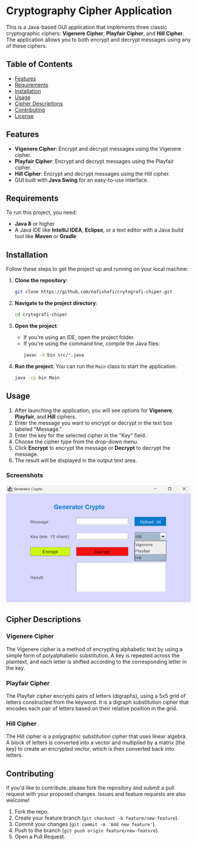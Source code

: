 # Cryptography Cipher Application

This is a Java-based GUI application that implements three classic cryptographic ciphers: **Vigenere Cipher**, **Playfair Cipher**, and **Hill Cipher**. The application allows you to both encrypt and decrypt messages using any of these ciphers.

## Table of Contents
- [Features](#features)
- [Requirements](#requirements)
- [Installation](#installation)
- [Usage](#usage)
- [Cipher Descriptions](#cipher-descriptions)
- [Contributing](#contributing)
- [License](#license)

## Features
- **Vigenere Cipher**: Encrypt and decrypt messages using the Vigenere cipher.
- **Playfair Cipher**: Encrypt and decrypt messages using the Playfair cipher.
- **Hill Cipher**: Encrypt and decrypt messages using the Hill cipher.
- GUI built with **Java Swing** for an easy-to-use interface.

## Requirements
To run this project, you need:
- **Java 8** or higher
- A Java IDE like **IntelliJ IDEA**, **Eclipse**, or a text editor with a Java build tool like **Maven** or **Gradle**

## Installation
Follow these steps to get the project up and running on your local machine:

1. **Clone the repository**:
    ```bash
    git clone https://github.com/nafishafi/crytografi-chiper.git
    ```

2. **Navigate to the project directory**:
    ```bash
    cd crytografi-chiper
    ```

3. **Open the project**:
    - If you're using an IDE, open the project folder.
    - If you're using the command line, compile the Java files:
      ```bash
      javac -d bin src/*.java
      ```

4. **Run the project**:
    You can run the `Main` class to start the application.
    ```bash
    java -cp bin Main
    ```

## Usage
1. After launching the application, you will see options for **Vigenere**, **Playfair**, and **Hill** ciphers.
2. Enter the message you want to encrypt or decrypt in the text box labeled "Message."
3. Enter the key for the selected cipher in the "Key" field.
4. Choose the cipher type from the drop-down menu.
5. Click **Encrypt** to encrypt the message or **Decrypt** to decrypt the message.
6. The result will be displayed in the output text area.

### Screenshots
![Login](asset/GUI.png)

## Cipher Descriptions

### Vigenere Cipher
The Vigenere cipher is a method of encrypting alphabetic text by using a simple form of polyalphabetic substitution. A key is repeated across the plaintext, and each letter is shifted according to the corresponding letter in the key.

### Playfair Cipher
The Playfair cipher encrypts pairs of letters (digraphs), using a 5x5 grid of letters constructed from the keyword. It is a digraph substitution cipher that encodes each pair of letters based on their relative position in the grid.

### Hill Cipher
The Hill cipher is a polygraphic substitution cipher that uses linear algebra. A block of letters is converted into a vector and multiplied by a matrix (the key) to create an encrypted vector, which is then converted back into letters.

## Contributing
If you'd like to contribute, please fork the repository and submit a pull request with your proposed changes. Issues and feature requests are also welcome!

1. Fork the repo.
2. Create your feature branch (`git checkout -b feature/new-feature`).
3. Commit your changes (`git commit -m 'Add new feature'`).
4. Push to the branch (`git push origin feature/new-feature`).
5. Open a Pull Request.